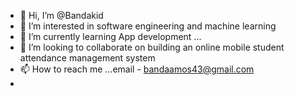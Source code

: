 - 👋 Hi, I’m @Bandakid
- 👀 I’m interested in software engineering and machine learning
- 🌱 I’m currently learning App development ...
- 💞️ I’m looking to collaborate on building an online mobile student attendance management system
- 📫 How to reach me ...email - bandaamos43@gmail.com
- 

<!---
Bandakid/Bandakid is a ✨ special ✨ repository because its `README.md` (this file) appears on your GitHub profile.
You can click the Preview link to take a look at your changes.
--->
